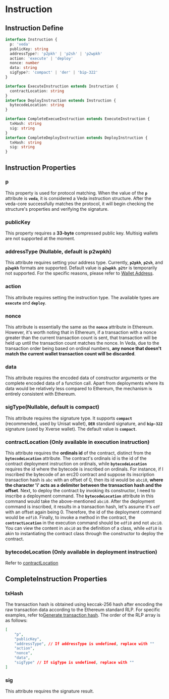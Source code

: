 # Instruction

## Instruction Define

```typescript
interface Instruction {
  p: 'veda'
  publicKey: string
  addressType?: 'p2pkh' | 'p2sh' | 'p2wpkh'
  action: 'execute' | 'deploy'
  nonce: number
  data: string
  sigType?: 'compact' | 'der' | 'bip-322'
}

interface ExecuteInstruction extends Instruction {
  contractLocation: string
}
interface DeployInstruction extends Instruction {
  bytecodeLocation: string
}

interface CompleteExecueInstruction extends ExecuteInstruction {
  txHash: string
  sig: string
}
interface CompleteDeployInstruction extends DeployInstruction {
  txHash: string
  sig: string
}
```

## Instruction Properties

### p

This property is used for protocol matching. When the value of the **`p`** attribute is **`veda`**, it is considered a Veda instruction structure. After the veda-core successfully matches the protocol, it will begin checking the structure's properties and verifying the signature.

### publicKey

This property requires a **33-byte** compressed public key. Multisig wallets are not supported at the moment.

### addressType (Nullable, default is p2wpkh)

This attribute requires setting your address type. Currently, **`p2pkh`**, **`p2sh`**, and **`p2wpkh`** formats are supported. Default value is **`p2wpkh`**. **`p2tr`** is temporarily not supported. For the specific reasons, please refer to [Wallet Address](address/wallet-address.md).

### action

This attribute requires setting the instruction type. The available types are **`execute`** and **`deploy`**.

### nonce

This attribute is essentially the same as the **`nonce`** attribute in Ethereum. However, it's worth noting that in Ethereum, if a transaction with a nonce greater than the current transaction count is sent, that transaction will be held up until the transaction count matches the nonce. In Veda, due to the transaction order being based on ordinal numbers, **any nonce that doesn't match the current wallet transaction count will be discarded**.

### data

This attribute requires the encoded data of constructor arguments or the complete encoded data of a function call. Apart from deployments where its data would be relatively less compared to Ethereum, the mechanism is entirely consistent with Ethereum.

### sigType(Nullable, default is compact)

This attribute requires the signature type. It supports **`compact`** (recommended, used by Unisat wallet), **`DER`** standard signature, and **`bip-322`** signature (used by Xverse wallet). The default value is **`compact`**.

### contractLocation (Only available in execution instruction)

This attribute requires the **ordinals id** of the contract, distinct from the **`bytecodeLocation`** attribute. The contract's ordinals id is the id of the contract deployment instruction on ordinals, while **`bytecodeLocation`** requires the id where the bytecode is inscribed on ordinals. For instance, if I inscribed the bytecode of an erc20 contract and suppose its inscription transaction hash is `abc` with an offset of 0, then its id would be `abci0`, **where the character 'i' acts as a delimiter between the transaction hash and the offset**. Next, to deploy the contract by invoking its constructor, I need to inscribe a deployment command. The **`bytecodeLocation`** attribute in this command would take the above-mentioned `abci0`. After the deployment command is inscribed, it results in a transaction hash, let's assume it's `edf` with an offset again being 0. Therefore, the id of the deployment command would be `edfi0`. Finally, to invoke a method in the contract, the **`contractLocation`** in the execution command should be `edfi0` and not `abci0`. You can view the content in `abci0` as the definition of a class, while `edfi0` is akin to instantiating the contract class through the constructor to deploy the contract.

### bytecodeLocation (Only available in deployment instruction)

Refer to [contractLocation](instruction.md#contractlocation-only-available-in-execution-instruction)

## CompleteInstruction Properties

### txHash

The transaction hash is obtained using keccak-256 hash after encoding the raw transaction data according to the Ethereum standard RLP. For specific examples, refer to[Generate transaction hash](../how-to-use-veda/deploy-a-contract.md#generate-transaction-hash). The order of the RLP array is as follows:

```json
[
    "p",
    "publicKey",
    "addressType", // If addressType is undefined, replace with ""
    "action",
    "nonce",
    "data",
    "sigType" // If sigType is undefined, replace with ""
]
```

### sig

This attribute requires the signature result.

